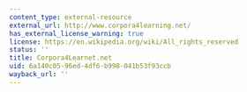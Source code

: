 ```yaml
---
content_type: external-resource
external_url: http://www.corpora4learning.net/
has_external_license_warning: true
license: https://en.wikipedia.org/wiki/All_rights_reserved
status: ''
title: Corpora4Learnet.net
uid: 6a140c05-96ed-4df6-b998-041b53f93ccb
wayback_url: ''
---
```

